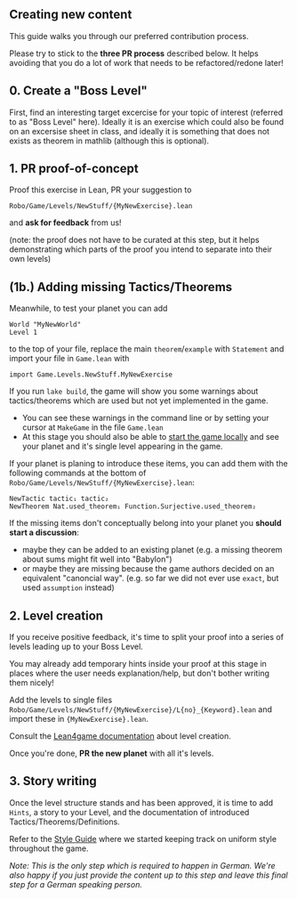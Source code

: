 ## Creating new content

This guide walks you through our preferred contribution process.

Please try to stick to the **three PR process** described below. It helps avoiding that you
do a lot of work that needs to be refactored/redone later!

## 0. Create a "Boss Level"

First, find an interesting target excercise for your topic of interest
(referred to as "Boss Level" here). Ideally it is an exercise which could also
be found on an excersise sheet in class, and ideally it is something that does not
exists as theorem in mathlib (although this is optional).

## 1. PR proof-of-concept

Proof this exercise in Lean, PR your suggestion to

```
Robo/Game/Levels/NewStuff/{MyNewExercise}.lean
```

and **ask for feedback** from us!

(note: the proof does not have to be curated at this step, but it helps demonstrating
which parts of the proof you intend to separate into their own levels)

## (1b.) Adding missing Tactics/Theorems

Meanwhile, to test your planet you can add

```
World "MyNewWorld"
Level 1
```

to the top of your file, replace the main `theorem`/`example` with `Statement`
and import your file in `Game.lean` with

```
import Game.Levels.NewStuff.MyNewExercise
```

If you run `lake build`, the game will show you some warnings about tactics/theorems which
are used but not yet implemented in the game.

* You can see these warnings in the command line or by setting
your cursor at `MakeGame` in the file `Game.lean`
* At this stage you should also be able to [start the game locally](https://github.com/leanprover-community/lean4game/blob/main/doc/running_locally.md) and see your planet and it's
  single level appearing in the game.

If your planet is planing to introduce these items, you can add them with the following commands
at the bottom of `Robo/Game/Levels/NewStuff/{MyNewExercise}.lean`:

```
NewTactic tactic₁ tactic₂
NewTheorem Nat.used_theorem₁ Function.Surjective.used_theorem₂
```

If the missing items don't conceptually belong into your planet you **should start a discussion**:

* maybe they can be added to an existing planet (e.g. a missing theorem about sums might fit well into "Babylon")
* or maybe they are missing because the game authors decided on an equivalent "canoncial way".
  (e.g. so far we did not ever use `exact`, but used `assumption` instead)


## 2. Level creation

If you receive positive feedback, it's time to split your proof into a series of levels
leading up to your Boss Level.

You may already add temporary hints inside your proof at this stage in places where the user needs
explanation/help, but don't bother writing them nicely!

Add the levels to single files
`Robo/Game/Levels/NewStuff/{MyNewExercise}/L{no}_{Keyword}.lean` and import these in `{MyNewExercise}.lean`.

Consult the [Lean4game documentation](https://github.com/leanprover-community/lean4game/blob/main/doc/create_game.md#3-creating-a-level) about level creation.

Once you're done, **PR the new planet** with all it's levels.

## 3. Story writing

Once the level structure stands and has been approved, it is time to add `Hints`,
a story to your Level, and the documentation of introduced Tactics/Theorems/Definitions.

Refer to the [Style Guide](./STYLEGUIDE.md) where we started keeping track on uniform
style throughout the game.

*Note: This is the only step which is required to happen in German. We're also happy if you
just provide the content up to this step and leave this final step for a German speaking person.*
